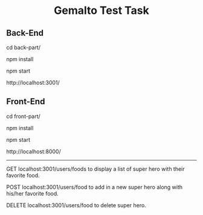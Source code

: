 <h1 align="center">
  Gemalto Test Task
</h1>

<h2>Back-End</h2>
<p>cd back-part/</p>
<p>npm install</p>
<p>npm start</p>
<p>http://localhost:3001/</p>

<h2>Front-End</h2>
<p>cd front-part/</p>
<p>npm install</p>
<p>npm start</p>
<p>http://localhost:8000/</p>

<hr />

<p>GET localhost:3001/users/foods to display a list of super hero with their favorite food.</p>
<p>POST localhost:3001/users/food to add in a new super hero along with his/her favorite food.</p>
<p>DELETE localhost:3001/users/food to delete super hero.</p>
